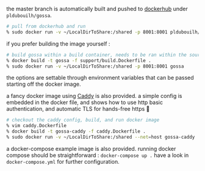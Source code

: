 the master branch is automatically built and pushed to [dockerhub](https://hub.docker.com/r/pldubouilh/gossa) under `pldubouilh/gossa`.

```sh
# pull from dockerhub and run
% sudo docker run -v ~/LocalDirToShare:/shared -p 8001:8001 pldubouilh/gossa
```

if you prefer building the image yourself :

```sh
# build gossa within a build container, needs to be ran within the sources, ../ from here, and run
% docker build -t gossa -f support/build.Dockerfile .
% sudo docker run -v ~/LocalDirToShare:/shared -p 8001:8001 gossa
```

the options are settable through environment variables that can be passed starting off the docker image.

a fancy docker image using [Caddy](https://caddyserver.com/) is also provided. a simple config is embedded in the docker file, and shows how to use http basic authentication, and automatic TLS for hands-free https 🎉

```sh
# checkout the caddy config, build, and run docker image
% vim caddy.Dockerfile
% docker build -t gossa-caddy -f caddy.Dockerfile .
% sudo docker run -v ~/LocalDirToShare:/shared --net=host gossa-caddy
```

a docker-compose example image is also provided. running docker compose should be straightforward : `docker-compose up .` have a look in `docker-compose.yml` for further configuration.